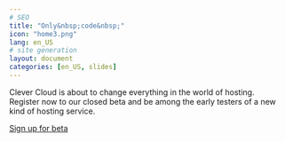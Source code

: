 ```yaml
---
# SEO
title: "Only&nbsp;code&nbsp;"
icon: "home3.png"
lang: en_US
# site generation
layout: document
categories: [en_US, slides]
---
```


Clever Cloud is about to change everything in the world of hosting.  
 Register now to our closed beta and be among the early testers of a new kind of hosting service.


<a href="#signup">Sign up for beta</a>

